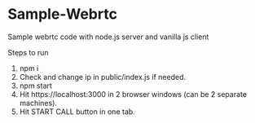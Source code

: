 # Sample-Webrtc
Sample webrtc code with node.js server and vanilla js client


Steps to run

1) npm i
2) Check and change ip in public/index.js if needed.
3) npm start
3) Hit https://localhost:3000 in 2 browser windows (can be 2 separate machines). 
4) Hit START CALL button in one tab.

